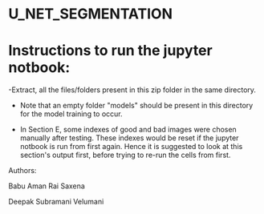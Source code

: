 # U_NET_SEGMENTATION




# Instructions to run the jupyter notbook:

-Extract, all the files/folders present in this zip folder in the same directory.

- Note that an empty folder "models" should be present in this directory for the model training to occur.

- In Section E, some indexes of good and bad images were chosen manually after testing. These indexes would be reset if the jupyter notbook is run from first again. Hence it is suggested to look at this section's output first, before trying to re-run the cells from first.


Authors:

Babu Aman Rai Saxena

Deepak Subramani Velumani

